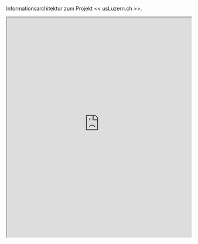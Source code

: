 Informationsarchitektur zum Projekt << usLuzern.ch >>.

<iframe src="https://raw.githubusercontent.com/RobHa93/Informationsgrafik_usLuzern/main/Informationsgrafik/Informationsarchitekut_usLuzern.drawio.html" style="width:100%; height:600px;"></iframe>
